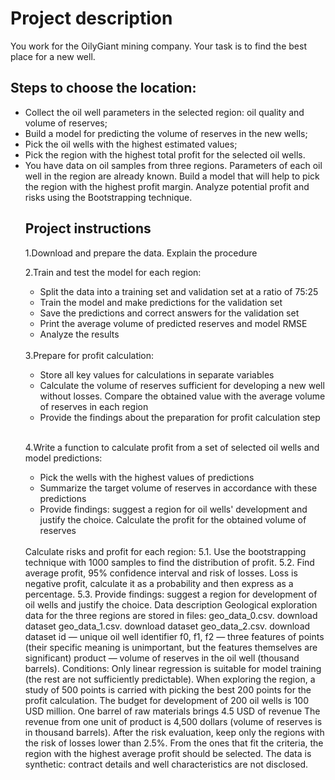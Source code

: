 <h1>Project description</h1>
You work for the OilyGiant mining company. Your task is to find the best place for a new well.

<h2>Steps to choose the location:</h2>
<ul><li>Collect the oil well parameters in the selected region: oil quality and volume of reserves;</li>
<li>Build a model for predicting the volume of reserves in the new wells;</li>
<li>Pick the oil wells with the highest estimated values;</li>
<li>Pick the region with the highest total profit for the selected oil wells.</li>
<li>You have data on oil samples from three regions. Parameters of each oil well in the region are already known. Build a model that will help to pick the region with the highest profit margin. Analyze potential profit and risks using the Bootstrapping technique.

<h2>Project instructions</h2>
1.Download and prepare the data. Explain the procedure
   
2.Train and test the model for each region:
   <ul><li>Split the data into a training set and validation set at a ratio of 75:25</li>
   <li>Train the model and make predictions for the validation set</li>
   <li>Save the predictions and correct answers for the validation set</li>
   <li>Print the average volume of predicted reserves and model RMSE</li>
   <li>Analyze the results</ul></li>
<br>   
3.Prepare for profit calculation:
   <ul><li>Store all key values for calculations in separate variables</li>
   <li>Calculate the volume of reserves sufficient for developing a new well without losses. Compare the obtained value with the average volume of reserves in each region</li>
   <li>Provide the findings about the preparation for profit calculation step</ul></li>
<br>

4.Write a function to calculate profit from a set of selected oil wells and model predictions:
 <ul><li>Pick the wells with the highest values of predictions</li>
 <li>Summarize the target volume of reserves in accordance with these predictions</li>
 <li>Provide findings: suggest a region for oil wells' development and justify the choice. Calculate the profit for the obtained volume of reserves</ul></li>
<br>   
Calculate risks and profit for each region:
5.1. Use the bootstrapping technique with 1000 samples to find the distribution of profit.
5.2. Find average profit, 95% confidence interval and risk of losses. Loss is negative profit, calculate it as a probability and then express as a percentage.
5.3. Provide findings: suggest a region for development of oil wells and justify the choice.
Data description
Geological exploration data for the three regions are stored in files:
geo_data_0.csv. download dataset
geo_data_1.csv. download dataset
geo_data_2.csv. download dataset
id — unique oil well identifier
f0, f1, f2 — three features of points (their specific meaning is unimportant, but the features themselves are significant)
product — volume of reserves in the oil well (thousand barrels).
Conditions:
Only linear regression is suitable for model training (the rest are not sufficiently predictable).
When exploring the region, a study of 500 points is carried with picking the best 200 points for the profit calculation.
The budget for development of 200 oil wells is 100 USD million.
One barrel of raw materials brings 4.5 USD of revenue The revenue from one unit of product is 4,500 dollars (volume of reserves is in thousand barrels).
After the risk evaluation, keep only the regions with the risk of losses lower than 2.5%. From the ones that fit the criteria, the region with the highest average profit should be selected.
The data is synthetic: contract details and well characteristics are not disclosed.
